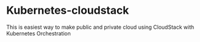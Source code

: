 # Kubernetes-cloudstack
This is easiest way to make public and private cloud using CloudStack with Kubernetes Orchestration 
